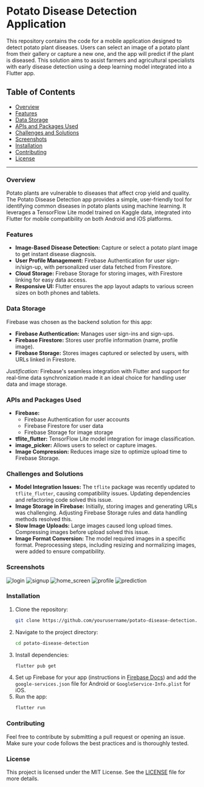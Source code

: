 # Potato Disease Detection Application

This repository contains the code for a mobile application designed to detect potato plant diseases. Users can select an image of a potato plant from their gallery or capture a new one, and the app will predict if the plant is diseased. This solution aims to assist farmers and agricultural specialists with early disease detection using a deep learning model integrated into a Flutter app.

## Table of Contents
- [Overview](#overview)
- [Features](#features)
- [Data Storage](#data-storage)
- [APIs and Packages Used](#apis-and-packages-used)
- [Challenges and Solutions](#challenges-and-solutions)
- [Screenshots](#screenshots)
- [Installation](#installation)
- [Contributing](#contributing)
- [License](#license)

---

### Overview
Potato plants are vulnerable to diseases that affect crop yield and quality. The Potato Disease Detection app provides a simple, user-friendly tool for identifying common diseases in potato plants using machine learning. It leverages a TensorFlow Lite model trained on Kaggle data, integrated into Flutter for mobile compatibility on both Android and iOS platforms.

### Features
- **Image-Based Disease Detection:** Capture or select a potato plant image to get instant disease diagnosis.
- **User Profile Management:** Firebase Authentication for user sign-in/sign-up, with personalized user data fetched from Firestore.
- **Cloud Storage:** Firebase Storage for storing images, with Firestore linking for easy data access.
- **Responsive UI:** Flutter ensures the app layout adapts to various screen sizes on both phones and tablets.

### Data Storage
Firebase was chosen as the backend solution for this app:
- **Firebase Authentication:** Manages user sign-ins and sign-ups.
- **Firebase Firestore:** Stores user profile information (name, profile image).
- **Firebase Storage:** Stores images captured or selected by users, with URLs linked in Firestore.

*Justification:* Firebase's seamless integration with Flutter and support for real-time data synchronization made it an ideal choice for handling user data and image storage.

### APIs and Packages Used
- **Firebase:** 
  - Firebase Authentication for user accounts
  - Firebase Firestore for user data
  - Firebase Storage for image storage
- **tflite_flutter:** TensorFlow Lite model integration for image classification.
- **image_picker:** Allows users to select or capture images.
- **Image Compression:** Reduces image size to optimize upload time to Firebase Storage.

### Challenges and Solutions
- **Model Integration Issues:** The `tflite` package was recently updated to `tflite_flutter`, causing compatibility issues. Updating dependencies and refactoring code solved this issue.
- **Image Storage in Firebase:** Initially, storing images and generating URLs was challenging. Adjusting Firebase Storage rules and data handling methods resolved this.
- **Slow Image Uploads:** Large images caused long upload times. Compressing images before upload solved this issue.
- **Image Format Conversion:** The model required images in a specific format. Preprocessing steps, including resizing and normalizing images, were added to ensure compatibility.

### Screenshots

![login](https://github.com/user-attachments/assets/d9814474-eec3-4258-9398-517bdffd26dd)
![signup](https://github.com/user-attachments/assets/83541cc9-13f4-4289-aaf8-be649de763e1)
![home_screen](https://github.com/user-attachments/assets/bf123cc9-8422-4c8d-81e3-e734af5c6183)
![profile](https://github.com/user-attachments/assets/6ac725e9-18cc-4588-a6d0-8cd8332c230d)
![prediction](https://github.com/user-attachments/assets/a5786803-d49c-4df8-af55-452610087aa5)


### Installation
1. Clone the repository:
   ```bash
   git clone https://github.com/yourusername/potato-disease-detection.git
   ```
2. Navigate to the project directory:
   ```bash
   cd potato-disease-detection
   ```
3. Install dependencies:
   ```bash
   flutter pub get
   ```
4. Set up Firebase for your app (instructions in [Firebase Docs](https://firebase.google.com/docs/flutter/setup)) and add the `google-services.json` file for Android or `GoogleService-Info.plist` for iOS.
5. Run the app:
   ```bash
   flutter run
   ```

### Contributing
Feel free to contribute by submitting a pull request or opening an issue. Make sure your code follows the best practices and is thoroughly tested.

### License
This project is licensed under the MIT License. See the [LICENSE](LICENSE) file for more details.

